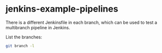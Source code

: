 # jenkins-example-pipelines

There is a different Jenkinsfile in each branch, which can be used to test a multibranch pipeline in Jenkins.

List the branches:
```bash
git branch -l
```

